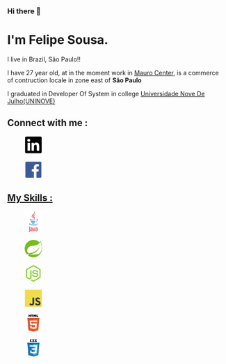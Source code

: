 ### Hi there 👋

<!--
**FelipeSdsilva/FelipeSdSilva** is a ✨ _special_ ✨ repository because its `README.md` (this file) appears on your GitHub profile.

Here are some ideas to get you started:

- 🔭 I’m currently working on ...
 🌱 I’m currently learning ...
- 👯 I’m looking to collaborate on ...
- 🤔 I’m looking for help with ...
- 💬 Ask me about ...
- 📫 How to reach me: ...
- 😄 Pronouns: ...
- ⚡ Fun fact: ...
-->
<body>
 <h1>I'm Felipe Sousa.</h1>
 <p>I live in Brazil, São Paulo!!</p>
 <p>I have 27 year old, at in the moment  work in <a href="https://www.maurocenter.com.br/"> Mauro Center</a>, is a commerce of contruction locale in zone east of <strong>São Paulo</strong></p>
 <p>I graduated in Developer Of System in college <a href="https://www.uninove.br/">Universidade Nove De Julho(UNINOVE)</a></p>
 <h2>Connect with me :</h2>
  <figure>
    <a href="https://www.linkedin.com/in/felipe-sousa-340748118/">
       <img width= 40 height=40 src="https://raw.githubusercontent.com/devicons/devicon/master/icons/linkedin/linkedin-plain.svg" alt="linkedin-Felipe" href="https://www.linkedin.com/in/felipe-sousa-340748118/">
    </a>
 </figure>
 <figure>
    <a href="https://www.facebook.com/Felipe.fps09/">
     <img width= 40 height=40 src="https://raw.githubusercontent.com/devicons/devicon/master/icons/facebook/facebook-plain.svg"alt="facebook-felipe"?
    </a>
 </figure>
 <h2>My Skills :</h2>
 <figure>
    <img width= 40 height=50 src="https://raw.githubusercontent.com/devicons/devicon/master/icons/java/java-original-wordmark.svg"> 
 </figure>
 <figure>
    <img width=40 heigth=50 src="https://raw.githubusercontent.com/devicons/devicon/master/icons/spring/spring-original.svg">
 </figure>
  <figure>
   <img width=40 heigth=50 src="https://raw.githubusercontent.com/devicons/devicon/master/icons/nodejs/nodejs-original.svg">
 </figure>
   <figure>
   <img width=40 heigth=50 src="https://raw.githubusercontent.com/devicons/devicon/master/icons/javascript/javascript-original.svg">
 </figure>
  <figure>
   <img width=40 heigth=50 src="https://raw.githubusercontent.com/devicons/devicon/master/icons/html5/html5-original-wordmark.svg">
 </figure>
   <figure>
   <img width=40 heigth=50 src="https://raw.githubusercontent.com/devicons/devicon/master/icons/css3/css3-original-wordmark.svg">
 </figure>
</body>
